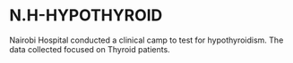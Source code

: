 # N.H-HYPOTHYROID
 Nairobi Hospital conducted a clinical camp to test for hypothyroidism. The data collected focused on Thyroid patients.
